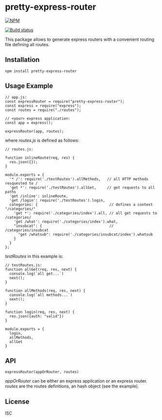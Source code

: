 # pretty-express-router
[![NPM](https://nodei.co/npm/pretty-express-router.png)](https://nodei.co/npm/pretty-express-router/)

[![Build status](https://travis-ci.org/martinlevesque/pretty-express-router.svg?branch=master)](https://travis-ci.org/martinlevesque/pretty-express-router)

This package allows to generate express routers with a convenient routing file defining all routes.

## Installation

```
npm install pretty-express-router
```

## Usage Example

```
// app.js:
const expressRouter = require("pretty-express-router");
const express = require("express");
const routes = require("./routes");

// <your> express application:
const app = express();

expressRouter(app, routes);
```

where *routes.js* is defined as follows:

```
// routes.js:

function inlineRoute(req, res) {
  res.json({});
}

module.exports = {
  '* /': require('./testRoutes').allMethods,   // all HTTP methods resquested to /
  'get *': require('./testRoutes').allGet,     // get requests to all paths
  'get /inline': inlineRoute,                  
  'get /login': require('./testRoutes').login,
  categories: {                                 // defines a context "/categories/"
    'get *': require('./categories/index').all, // all get requests to /categories/
    'get /what': require('./categories/index').what,
    "insubcat": {                               // /categories/insubcat
      "get /whatsub": require('./categories/insubcat/index').whatsub
    }
  }
};
```

*testRoutes* in this example is:

```
// testRoutes.js:
function allGet(req, res, next) {
  console.log(`all get...`)
  next();
}

function allMethods(req, res, next) {
  console.log(`all methods...`)
  next();
}

function login(req, res, next) {
  res.json({auth: "valid"})
}

module.exports = {
  login,
  allMethods,
  allGet
}

```

## API

```
expressRouter(appOrRouter, routes)
```

*appOrRouter* can be either an express application or an express router.
*routes* are the routes definitions, an hash object (see the example).


## License

ISC
